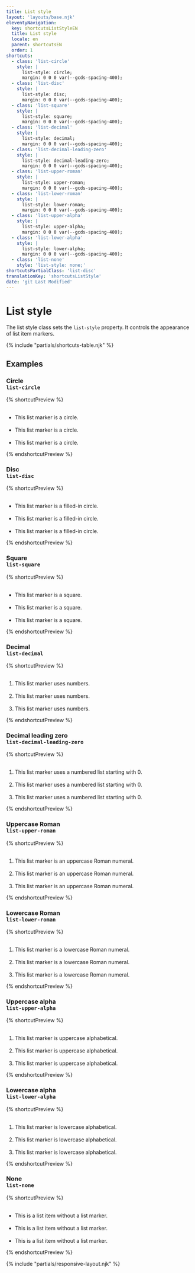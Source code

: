 ```yaml
---
title: List style
layout: 'layouts/base.njk'
eleventyNavigation:
  key: shortcutsListStyleEN
  title: List style
  locale: en
  parent: shortcutsEN
  order: 1
shortcuts:
  - class: 'list-circle'
    style: |
      list-style: circle;
      margin: 0 0 0 var(--gcds-spacing-400);
  - class: 'list-disc'
    style: |
      list-style: disc;
      margin: 0 0 0 var(--gcds-spacing-400);
  - class: 'list-square'
    style: |
      list-style: square;
      margin: 0 0 0 var(--gcds-spacing-400);
  - class: 'list-decimal'
    style: |
      list-style: decimal;
      margin: 0 0 0 var(--gcds-spacing-400);
  - class: 'list-decimal-leading-zero'
    style: |
      list-style: decimal-leading-zero;
      margin: 0 0 0 var(--gcds-spacing-400);
  - class: 'list-upper-roman'
    style: |
      list-style: upper-roman;
      margin: 0 0 0 var(--gcds-spacing-400);
  - class: 'list-lower-roman'
    style: |
      list-style: lower-roman;
      margin: 0 0 0 var(--gcds-spacing-400);
  - class: 'list-upper-alpha'
    style: |
      list-style: upper-alpha;
      margin: 0 0 0 var(--gcds-spacing-400);
  - class: 'list-lower-alpha'
    style: |
      list-style: lower-alpha;
      margin: 0 0 0 var(--gcds-spacing-400);
  - class: 'list-none'
    style: 'list-style: none;'
shortcutsPartialClass: 'list-disc'
translationKey: 'shortcutsListStyle'
date: 'git Last Modified'
---
```


# List style

The list style class sets the `list-style` property. It controls the appearance of list item markers.

{% include "partials/shortcuts-table.njk" %}

## Examples

### Circle<br/>`list-circle`

{% shortcutPreview %}

<ul class="list-circle">
  <li>This list marker is a circle.</li>
  <li>This list marker is a circle.</li>
  <li>This list marker is a circle.</li>
</ul>
{% endshortcutPreview %}

### Disc<br/>`list-disc`

{% shortcutPreview %}

<ul class="list-disc">
  <li>This list marker is a filled-in circle.</li>
  <li>This list marker is a filled-in circle.</li>
  <li>This list marker is a filled-in circle.</li>
</ul>
{% endshortcutPreview %}

### Square<br/>`list-square`

{% shortcutPreview %}

<ul class="list-square">
  <li>This list marker is a square.</li>
  <li>This list marker is a square.</li>
  <li>This list marker is a square.</li>
</ul>
{% endshortcutPreview %}

### Decimal<br/>`list-decimal`

{% shortcutPreview %}

<ol class="list-decimal">
  <li>This list marker uses numbers.</li>
  <li>This list marker uses numbers.</li>
  <li>This list marker uses numbers.</li>
</ol>
{% endshortcutPreview %}

### Decimal leading zero<br/>`list-decimal-leading-zero`

{% shortcutPreview %}

<ol class="list-decimal-leading-zero">
  <li>This list marker uses a numbered list starting with 0.</li>
  <li>This list marker uses a numbered list starting with 0.</li>
  <li>This list marker uses a numbered list starting with 0.</li>
</ol>
{% endshortcutPreview %}

### Uppercase Roman<br/>`list-upper-roman`

{% shortcutPreview %}

<ol class="list-upper-roman">
  <li>This list marker is an uppercase Roman numeral.</li>
  <li>This list marker is an uppercase Roman numeral.</li>
  <li>This list marker is an uppercase Roman numeral.</li>
</ol>
{% endshortcutPreview %}

### Lowercase Roman<br/>`list-lower-roman`

{% shortcutPreview %}

<ol class="list-lower-roman">
  <li>This list marker is a lowercase Roman numeral.</li>
  <li>This list marker is a lowercase Roman numeral.</li>
  <li>This list marker is a lowercase Roman numeral.</li>
</ol>
{% endshortcutPreview %}

### Uppercase alpha<br/>`list-upper-alpha`

{% shortcutPreview %}

<ol class="list-upper-alpha">
  <li>This list marker is uppercase alphabetical.</li>
  <li>This list marker is uppercase alphabetical.</li>
  <li>This list marker is uppercase alphabetical.</li>
</ol>
{% endshortcutPreview %}

### Lowercase alpha<br/>`list-lower-alpha`

{% shortcutPreview %}

<ol class="list-lower-alpha">
  <li>This list marker is lowercase alphabetical.</li>
  <li>This list marker is lowercase alphabetical.</li>
  <li>This list marker is lowercase alphabetical.</li>
</ol>
{% endshortcutPreview %}

### None<br/>`list-none`

{% shortcutPreview %}

<ul class="list-none">
  <li>This is a list item without a list marker.</li>
  <li>This is a list item without a list marker.</li>
  <li>This is a list item without a list marker.</li>
</ul>
{% endshortcutPreview %}

{% include "partials/responsive-layout.njk" %}
